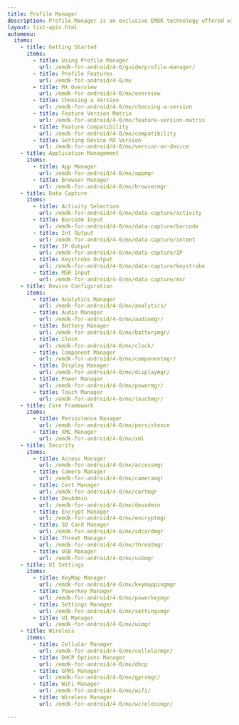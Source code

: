 ```yaml
---
title: Profile Manager
description: Profile Manager is an exclusive EMDK technology offered within your IDE, providing a GUI based development tool. This allows you to write fewer lines of code resulting in reduced development time, effort and errors.
layout: list-apis.html
automenu:
  items:
    - title: Getting Started
      items:
        - title: Using Profile Manager
          url: /emdk-for-android/4-0/guide/profile-manager/
        - title: Profile Features
          url: /emdk-for-android/4-0/mx
        - title: MX Overview
          url: /emdk-for-android/4-0/mx/overview
        - title: Choosing a Version
          url: /emdk-for-android/4-0/mx/choosing-a-version
        - title: Feature Version Matrix
          url: /emdk-for-android/4-0/mx/feature-version-matrix
        - title: Feature Compatibility
          url: /emdk-for-android/4-0/mx/compatibility
        - title: Getting Device MX Version
          url: /emdk-for-android/4-0/mx/version-on-device
    - title: Application Management
      items:
        - title: App Manager
          url: /emdk-for-android/4-0/mx/appmgr
        - title: Browser Manager
          url: /emdk-for-android/4-0/mx/browsermgr
    - title: Data Capture
      items:
        - title: Activity Selection
          url: /emdk-for-android/4-0/mx/data-capture/activity   
        - title: Barcode Input
          url: /emdk-for-android/4-0/mx/data-capture/barcode   
        - title: Int Output
          url: /emdk-for-android/4-0/mx/data-capture/intent   
        - title: IP Output
          url: /emdk-for-android/4-0/mx/data-capture/IP
        - title: Keystroke Output
          url: /emdk-for-android/4-0/mx/data-capture/keystroke
        - title: MSR Input
          url: /emdk-for-android/4-0/mx/data-capture/msr   
    - title: Device Configuration
      items:
        - title: Analytics Manager
          url: /emdk-for-android/4-0/mx/analytics/
        - title: Audio Manager
          url: /emdk-for-android/4-0/mx/audiomgr/
        - title: Battery Manager
          url: /emdk-for-android/4-0/mx/batterymgr/
        - title: Clock
          url: /emdk-for-android/4-0/mx/clock/
        - title: Component Manager
          url: /emdk-for-android/4-0/mx/componentmgr/
        - title: Display Manager
          url: /emdk-for-android/4-0/mx/displaymgr/
        - title: Power Manager
          url: /emdk-for-android/4-0/mx/powermgr/
        - title: Touch Manager
          url: /emdk-for-android/4-0/mx/touchmgr/
    - title: Core Framework
      items:
        - title: Persistence Manager
          url: /emdk-for-android/4-0/mx/persistence
        - title: XML Manager
          url: /emdk-for-android/4-0/mx/xml
    - title: Security
      items:
        - title: Access Manager
          url: /emdk-for-android/4-0/mx/accessmgr
        - title: Camera Manager
          url: /emdk-for-android/4-0/mx/cameramgr
        - title: Cert Manager
          url: /emdk-for-android/4-0/mx/certmgr
        - title: DevAdmin 
          url: /emdk-for-android/4-0/mx/devadmin
        - title: Encrypt Manager
          url: /emdk-for-android/4-0/mx/encryptmgr
        - title: SD Card Manager
          url: /emdk-for-android/4-0/mx/sdcardmgr
        - title: Threat Manager
          url: /emdk-for-android/4-0/mx/threatmgr
        - title: USB Manager
          url: /emdk-for-android/4-0/mx/usbmgr
    - title: UI Settings
      items: 
        - title: KeyMap Manager
          url: /emdk-for-android/4-0/mx/keymappingmgr
        - title: PowerKey Manager
          url: /emdk-for-android/4-0/mx/powerkeymgr
        - title: Settings Manager
          url: /emdk-for-android/4-0/mx/settingsmgr
        - title: UI Manager
          url: /emdk-for-android/4-0/mx/uimgr
    - title: Wireless
      items:
        - title: Cellular Manager
          url: /emdk-for-android/4-0/mx/cellularmgr/
        - title: DHCP Options Manager
          url: /emdk-for-android/4-0/mx/dhcp
        - title: GPRS Manager
          url: /emdk-for-android/4-0/mx/gprsmgr/
        - title: WiFi Manager
          url: /emdk-for-android/4-0/mx/wifi/
        - title: Wireless Manager
          url: /emdk-for-android/4-0/mx/wirelessmgr/

---
```


